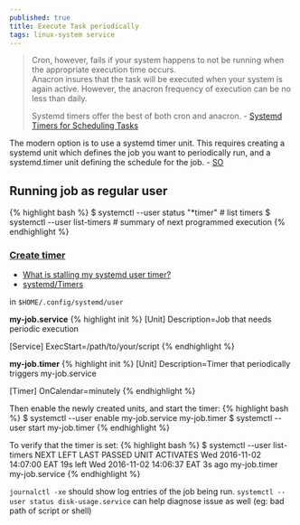 ```yaml
---
published: true
title: Execute Task periodically
tags: linux-system service
---
```

> Cron, however, fails if your system happens to not be running when the appropriate execution time occurs.  
> Anacron insures that the task will be executed when your system is again active. However, the anacron frequency of execution can be no less than daily.
>
> Systemd timers offer the best of both cron and anacron. - [Systemd Timers for Scheduling Tasks](https://fedoramagazine.org/systemd-timers-for-scheduling-tasks/)

The modern option is to use a systemd timer unit. This requires creating a systemd unit which defines the job you want to periodically run, and a systemd.timer unit defining the schedule for the job. - [SO](https://askubuntu.com/questions/844533/how-to-execute-a-script-periodically-without-using-crontab/844618#844618)

## Running job as regular user

{% highlight bash %}
$ systemctl --user status "*timer"  # list timers
$ systemctl --user list-timers      # summary of next programmed execution
{% endhighlight %}


### [Create timer](https://opensource.com/article/20/7/systemd-timers)
- [What is stalling my systemd user timer?](https://stackoverflow.com/questions/35387345/what-is-stalling-my-systemd-user-timer)
- [systemd/Timers](https://wiki.archlinux.org/title/Systemd/Timers)

in `$HOME/.config/systemd/user`

**my-job.service**
{% highlight init %}
[Unit]
Description=Job that needs periodic execution

[Service]
ExecStart=/path/to/your/script
{% endhighlight %}

**my-job.timer**
{% highlight init %}
[Unit]
Description=Timer that periodically triggers my-job.service

[Timer]
OnCalendar=minutely
{% endhighlight %}

Then enable the newly created units, and start the timer:
{% highlight bash %}
$ systemctl --user enable my-job.service my-job.timer
$ systemctl --user start my-job.timer
{% endhighlight %}

To verify that the timer is set:
{% highlight bash %}
$ systemctl --user list-timers
NEXT                         LEFT     LAST                         PASSED UNIT         ACTIVATES
Wed 2016-11-02 14:07:00 EAT  19s left Wed 2016-11-02 14:06:37 EAT  3s ago my-job.timer my-job.service
{% endhighlight %}

`journalctl -xe` should show log entries of the job being run.
`systemctl --user status disk-usage.service` can help diagnose issue as well (eg: bad path of script or shell)
